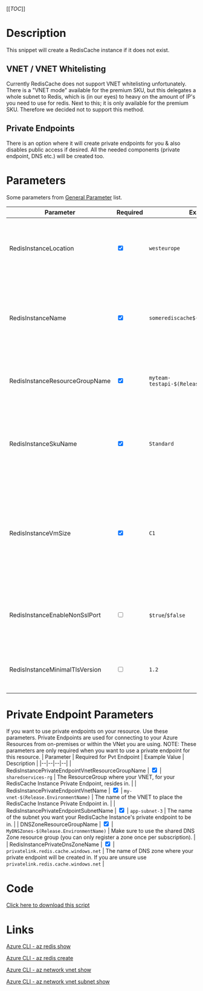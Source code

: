 [[_TOC_]]

# Description

This snippet will create a RedisCache instance if it does not exist. 

## VNET / VNET Whitelisting

Currently RedisCache does not support VNET whitelisting unfortunately. There is a "VNET mode" available for the premium SKU, but this delegates a whole subnet to Redis, which is (in our eyes) to heavy on the amount of IP's you need to use for redis. Next to this; it is only available for the premium SKU. Therefore we decided not to support this method.

## Private Endpoints

There is an option where it will create private endpoints for you & also disables public access if desired. All the needed components (private endpoint, DNS etc.) will be created too.

# Parameters

Some parameters from [General Parameter](/Azure/Azure-CLI-Snippets) list.

| Parameter | Required | Example Value | Description |
|--|--|--|--|
| RedisInstanceLocation | <input type="checkbox" checked> | `westeurope` | The location for your RedisInstance. This can likely be filled with the `$(Location)` variable. |
| RedisInstanceName | <input type="checkbox" checked> | `somerediscache$(Release.EnvironmentName)` | The name for the Redis Cache resource. It's recommended to use just alphanumerical characters without hyphens etc.|
| RedisInstanceResourceGroupName | <input type="checkbox" checked> | `myteam-testapi-$(Release.EnvironmentName)` | The name of the resourcegroup you want your Redis Cache to be created in |
| RedisInstanceSkuName | <input type="checkbox" checked> | `Standard` | The skuname for the Redis Instance to use. Options are: `Basic`, `Standard`, `Premium`. More information can be found [here](https://azure.microsoft.com/en-us/pricing/details/cache/). |
| RedisInstanceVmSize | <input type="checkbox" checked> | `C1` | This says something about the performance of your Redis Cache. Options are: `C0`, `C1`, `C2`, `C3`, `C4`, `C5`, `C6`, `P1`, `P2`, `P3`, `P4`, `P5`. More information can be found [here](https://azure.microsoft.com/en-us/pricing/details/cache/). |
| RedisInstanceEnableNonSslPort | <input type="checkbox"> | `$true`/`$false` | Enable or disable the non-SSL port. This is by default (and recommended) disabled (`false`). |
| RedisInstanceMinimalTlsVersion | <input type="checkbox"> | `1.2` | The minimal TLS version to use. Defaults to `1.2`. Options are `1.0`, `1.1`, `1.2` |


# Private Endpoint Parameters

If you want to use private endpoints on your resource. Use these parameters. Private Endpoints are used for connecting to your Azure Resources from on-premises or within the VNet you are using.
NOTE: These parameters are only required when you want to use a private endpoint for this resource.
| Parameter | Required for Pvt Endpoint | Example Value | Description |
|--|--|--|--|
| RedisInstancePrivateEndpointVnetResourceGroupName | <input type="checkbox" checked> | `sharedservices-rg` | The ResourceGroup where your VNET, for your RedisCache Instance Private Endpoint, resides in. |
| RedisInstancePrivateEndpointVnetName | <input type="checkbox" checked> | `my-vnet-$(Release.EnvironmentName)` | The name of the VNET to place the RedisCache Instance Private Endpoint in. |
| RedisInstancePrivateEndpointSubnetName | <input type="checkbox" checked> | `app-subnet-3` | The name of the subnet you want your RedisCache Instance's private endpoint to be in. |
| DNSZoneResourceGroupName | <input type="checkbox" checked> | `MyDNSZones-$(Release.EnvironmentName)` | Make sure to use the shared DNS Zone resource group (you can only register a zone once per subscription). |
| RedisInstancePrivateDnsZoneName | <input type="checkbox" checked> | `privatelink.redis.cache.windows.net` | The name of DNS zone where your private endpoint will be created in. If you are unsure use `privatelink.redis.cache.windows.net` |

# Code

[Click here to download this script](../../../../src/RedisCache/Create-RedisCache-Instance.ps1)

# Links

[Azure CLI - az redis show](https://docs.microsoft.com/en-us/cli/azure/redis?view=azure-cli-latest#az_redis_show)

[Azure CLI - az redis create](https://docs.microsoft.com/en-us/cli/azure/redis?view=azure-cli-latest#az_redis_create)

[Azure CLI - az network vnet show](https://docs.microsoft.com/en-us/cli/azure/network/vnet?view=azure-cli-latest#az_network_vnet_show)

[Azure CLI - az network vnet subnet show](https://docs.microsoft.com/en-us/cli/azure/network/vnet/subnet?view=azure-cli-latest#az-network-vnet-subnet-show)
